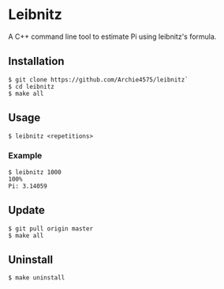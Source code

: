 # Leibnitz
A C++ command line tool to estimate Pi using leibnitz's formula.

## Installation
```
$ git clone https://github.com/Archie4575/leibnitz`
$ cd leibnitz
$ make all
```

## Usage
`$ leibnitz <repetitions>`
### Example
```
$ leibnitz 1000
100%
Pi: 3.14059
```

## Update
```
$ git pull origin master
$ make all
```

## Uninstall
`$ make uninstall`

